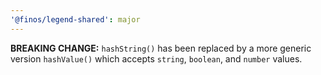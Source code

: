 ```yaml
---
'@finos/legend-shared': major
---
```


**BREAKING CHANGE:** `hashString()` has been replaced by a more generic version `hashValue()` which accepts `string`, `boolean`, and `number` values.
